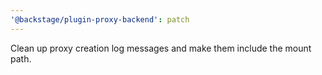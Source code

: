 ```yaml
---
'@backstage/plugin-proxy-backend': patch
---
```


Clean up proxy creation log messages and make them include the mount path.
